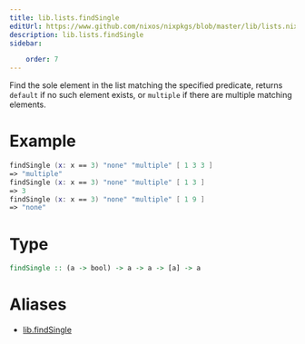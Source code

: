 ```yaml
---
title: lib.lists.findSingle
editUrl: https://www.github.com/nixos/nixpkgs/blob/master/lib/lists.nix#L254C5
description: lib.lists.findSingle
sidebar:

    order: 7
---
```


Find the sole element in the list matching the specified
predicate, returns `default` if no such element exists, or
`multiple` if there are multiple matching elements.

# Example

```nix
findSingle (x: x == 3) "none" "multiple" [ 1 3 3 ]
=> "multiple"
findSingle (x: x == 3) "none" "multiple" [ 1 3 ]
=> 3
findSingle (x: x == 3) "none" "multiple" [ 1 9 ]
=> "none"
```

# Type

```haskell
findSingle :: (a -> bool) -> a -> a -> [a] -> a
```


# Aliases

- [lib.findSingle](./reference/lib/lib-findSingle)



